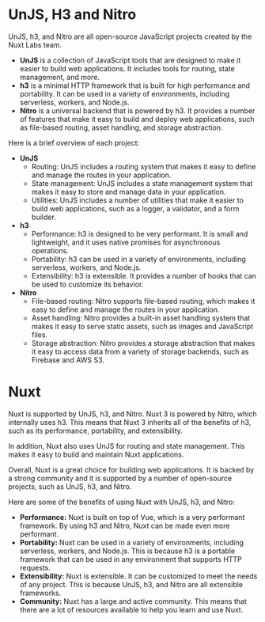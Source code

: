 # UnJS, H3 and Nitro

UnJS, h3, and Nitro are all open-source JavaScript projects created by the Nuxt Labs team.

- **UnJS** is a collection of JavaScript tools that are designed to make it easier to build web applications. It includes tools for routing, state management, and more.
- **h3** is a minimal HTTP framework that is built for high performance and portability. It can be used in a variety of environments, including serverless, workers, and Node.js.
- **Nitro** is a universal backend that is powered by h3. It provides a number of features that make it easy to build and deploy web applications, such as file-based routing, asset handling, and storage abstraction.

Here is a brief overview of each project:

- **UnJS**
  - Routing: UnJS includes a routing system that makes it easy to define and manage the routes in your application.
  - State management: UnJS includes a state management system that makes it easy to store and manage data in your application.
  - Utilities: UnJS includes a number of utilities that make it easier to build web applications, such as a logger, a validator, and a form builder.
- **h3**
  - Performance: h3 is designed to be very performant. It is small and lightweight, and it uses native promises for asynchronous operations.
  - Portability: h3 can be used in a variety of environments, including serverless, workers, and Node.js.
  - Extensibility: h3 is extensible. It provides a number of hooks that can be used to customize its behavior.
- **Nitro**
  - File-based routing: Nitro supports file-based routing, which makes it easy to define and manage the routes in your application.
  - Asset handling: Nitro provides a built-in asset handling system that makes it easy to serve static assets, such as images and JavaScript files.
  - Storage abstraction: Nitro provides a storage abstraction that makes it easy to access data from a variety of storage backends, such as Firebase and AWS S3.

# Nuxt

Nuxt is supported by UnJS, h3, and Nitro. Nuxt 3 is powered by Nitro, which internally uses h3. This means that Nuxt 3 inherits all of the benefits of h3, such as its performance, portability, and extensibility.

In addition, Nuxt also uses UnJS for routing and state management. This makes it easy to build and maintain Nuxt applications.

Overall, Nuxt is a great choice for building web applications. It is backed by a strong community and it is supported by a number of open-source projects, such as UnJS, h3, and Nitro.

Here are some of the benefits of using Nuxt with UnJS, h3, and Nitro:

- **Performance:** Nuxt is built on top of Vue, which is a very performant framework. By using h3 and Nitro, Nuxt can be made even more performant.
- **Portability:** Nuxt can be used in a variety of environments, including serverless, workers, and Node.js. This is because h3 is a portable framework that can be used in any environment that supports HTTP requests.
- **Extensibility:** Nuxt is extensible. It can be customized to meet the needs of any project. This is because UnJS, h3, and Nitro are all extensible frameworks.
- **Community:** Nuxt has a large and active community. This means that there are a lot of resources available to help you learn and use Nuxt.
